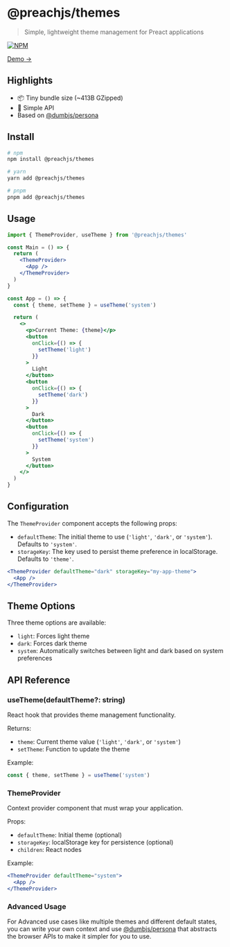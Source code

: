 # @preachjs/themes

> Simple, lightweight theme management for Preact applications

[![NPM](https://img.shields.io/npm/v/@preachjs/themes.svg)](https://www.npmjs.com/package/@preachjs/themes)

[Demo &rarr;](https://preachjs.github.io/themes/)

## Highlights

- 📦 Tiny bundle size (~413B GZipped)
- 🤌 Simple API
- Based on [@dumbjs/persona](https://github.com/dumbjs/persona)

## Install

```sh
# npm
npm install @preachjs/themes

# yarn
yarn add @preachjs/themes

# pnpm
pnpm add @preachjs/themes
```

## Usage

```jsx
import { ThemeProvider, useTheme } from '@preachjs/themes'

const Main = () => {
  return (
    <ThemeProvider>
      <App />
    </ThemeProvider>
  )
}

const App = () => {
  const { theme, setTheme } = useTheme('system')

  return (
    <>
      <p>Current Theme: {theme}</p>
      <button
        onClick={() => {
          setTheme('light')
        }}
      >
        Light
      </button>
      <button
        onClick={() => {
          setTheme('dark')
        }}
      >
        Dark
      </button>
      <button
        onClick={() => {
          setTheme('system')
        }}
      >
        System
      </button>
    </>
  )
}
```

## Configuration

The `ThemeProvider` component accepts the following props:

- `defaultTheme`: The initial theme to use (`'light'`, `'dark'`, or `'system'`).
  Defaults to `'system'`.
- `storageKey`: The key used to persist theme preference in localStorage.
  Defaults to `'theme'`.

```jsx
<ThemeProvider defaultTheme="dark" storageKey="my-app-theme">
  <App />
</ThemeProvider>
```

## Theme Options

Three theme options are available:

- `light`: Forces light theme
- `dark`: Forces dark theme
- `system`: Automatically switches between light and dark based on system
  preferences

## API Reference

### useTheme(defaultTheme?: string)

React hook that provides theme management functionality.

Returns:

- `theme`: Current theme value (`'light'`, `'dark'`, or `'system'`)
- `setTheme`: Function to update the theme

Example:

```jsx
const { theme, setTheme } = useTheme('system')
```

### ThemeProvider

Context provider component that must wrap your application.

Props:

- `defaultTheme`: Initial theme (optional)
- `storageKey`: localStorage key for persistence (optional)
- `children`: React nodes

Example:

```jsx
<ThemeProvider defaultTheme="system">
  <App />
</ThemeProvider>
```

### Advanced Usage

For Advanced use cases like multiple themes and different default states, you
can write your own context and use
[@dumbjs/persona](https://github.com/dumbjs/persona) that abstracts the browser
APIs to make it simpler for you to use.
